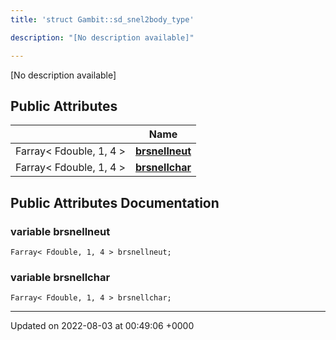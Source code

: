 ```yaml
---
title: 'struct Gambit::sd_snel2body_type'

description: "[No description available]"

---
```









[No description available]

## Public Attributes

|                | Name           |
| -------------- | -------------- |
| Farray< Fdouble, 1, 4 > | **[brsnellneut](/documentation/code/main/classes/structgambit_1_1sd__snel2body__type/#variable-brsnellneut)**  |
| Farray< Fdouble, 1, 4 > | **[brsnellchar](/documentation/code/main/classes/structgambit_1_1sd__snel2body__type/#variable-brsnellchar)**  |

## Public Attributes Documentation

### variable brsnellneut

```
Farray< Fdouble, 1, 4 > brsnellneut;
```


### variable brsnellchar

```
Farray< Fdouble, 1, 4 > brsnellchar;
```


-------------------------------

Updated on 2022-08-03 at 00:49:06 +0000